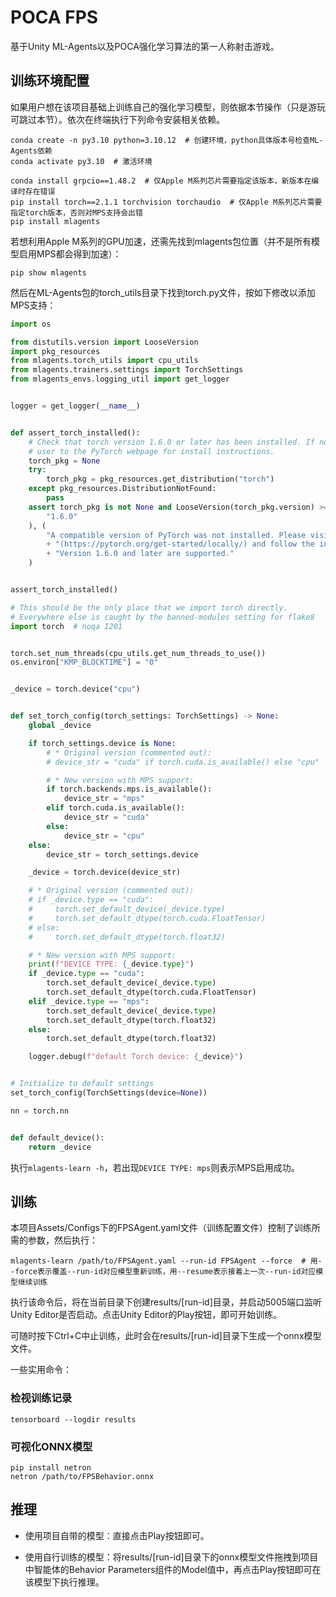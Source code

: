 # POCA FPS
基于Unity ML-Agents以及POCA强化学习算法的第一人称射击游戏。

## 训练环境配置
如果用户想在该项目基础上训练自己的强化学习模型，则依据本节操作（只是游玩可跳过本节）。依次在终端执行下列命令安装相关依赖。
``` shell 
conda create -n py3.10 python=3.10.12  # 创建环境，python具体版本号检查ML-Agents依赖
conda activate py3.10  # 激活环境

conda install grpcio==1.48.2  # 仅Apple M系列芯片需要指定该版本，新版本在编译时存在错误
pip install torch==2.1.1 torchvision torchaudio  # 仅Apple M系列芯片需要指定torch版本，否则对MPS支持会出错
pip install mlagents
```
若想利用Apple M系列的GPU加速，还需先找到mlagents包位置（并不是所有模型启用MPS都会得到加速）：
``` shell
pip show mlagents
```
然后在ML-Agents包的torch_utils目录下找到torch.py文件，按如下修改以添加MPS支持：
``` python
import os

from distutils.version import LooseVersion
import pkg_resources
from mlagents.torch_utils import cpu_utils
from mlagents.trainers.settings import TorchSettings
from mlagents_envs.logging_util import get_logger


logger = get_logger(__name__)


def assert_torch_installed():
    # Check that torch version 1.6.0 or later has been installed. If not, refer
    # user to the PyTorch webpage for install instructions.
    torch_pkg = None
    try:
        torch_pkg = pkg_resources.get_distribution("torch")
    except pkg_resources.DistributionNotFound:
        pass
    assert torch_pkg is not None and LooseVersion(torch_pkg.version) >= LooseVersion(
        "1.6.0"
    ), (
        "A compatible version of PyTorch was not installed. Please visit the PyTorch homepage "
        + "(https://pytorch.org/get-started/locally/) and follow the instructions to install. "
        + "Version 1.6.0 and later are supported."
    )


assert_torch_installed()

# This should be the only place that we import torch directly.
# Everywhere else is caught by the banned-modules setting for flake8
import torch  # noqa I201


torch.set_num_threads(cpu_utils.get_num_threads_to_use())
os.environ["KMP_BLOCKTIME"] = "0"


_device = torch.device("cpu")


def set_torch_config(torch_settings: TorchSettings) -> None:
    global _device

    if torch_settings.device is None:
        # * Original version (commented out):
        # device_str = "cuda" if torch.cuda.is_available() else "cpu"

        # * New version with MPS support:
        if torch.backends.mps.is_available():
            device_str = "mps"
        elif torch.cuda.is_available():
            device_str = "cuda"
        else:
            device_str = "cpu"
    else:
        device_str = torch_settings.device

    _device = torch.device(device_str)

    # * Original version (commented out):
    # if _device.type == "cuda":
    #     torch.set_default_device(_device.type)
    #     torch.set_default_dtype(torch.cuda.FloatTensor)
    # else:
    #     torch.set_default_dtype(torch.float32)

    # * New version with MPS support:
    print(f"DEVICE TYPE: {_device.type}")
    if _device.type == "cuda":
        torch.set_default_device(_device.type)
        torch.set_default_dtype(torch.cuda.FloatTensor)
    elif _device.type == "mps":
        torch.set_default_device(_device.type)
        torch.set_default_dtype(torch.float32)
    else:
        torch.set_default_dtype(torch.float32)

    logger.debug(f"default Torch device: {_device}")


# Initialize to default settings
set_torch_config(TorchSettings(device=None))

nn = torch.nn


def default_device():
    return _device
```
执行`` mlagents-learn -h ``，若出现``DEVICE TYPE: mps``则表示MPS启用成功。

## 训练
本项目Assets/Configs下的FPSAgent.yaml文件（训练配置文件）控制了训练所需的参数，然后执行：
```shell 
mlagents-learn /path/to/FPSAgent.yaml --run-id FPSAgent --force  # 用--force表示覆盖--run-id对应模型重新训练，用--resume表示接着上一次--run-id对应模型继续训练
```
执行该命令后，将在当前目录下创建results/[run-id]目录，并启动5005端口监听Unity Editor是否启动。点击Unity Editor的Play按钮，即可开始训练。

可随时按下Ctrl+C中止训练，此时会在results/[run-id]目录下生成一个onnx模型文件。

一些实用命令：

### 检视训练记录
``` shell
tensorboard --logdir results
```

### 可视化ONNX模型
``` shell
pip install netron
netron /path/to/FPSBehavior.onnx
```

## 推理
* 使用项目自带的模型：直接点击Play按钮即可。

* 使用自行训练的模型：将results/[run-id]目录下的onnx模型文件拖拽到项目中智能体的Behavior Parameters组件的Model值中，再点击Play按钮即可在该模型下执行推理。
